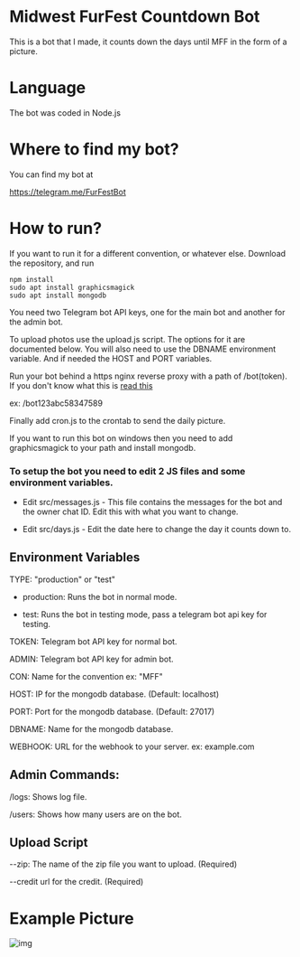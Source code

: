 # Midwest FurFest Countdown Bot
This is a bot that I made, it counts down the days until MFF in the form of a picture.

# Language
The bot was coded in Node.js

# Where to find my bot?
You can find my bot at

https://telegram.me/FurFestBot

# How to run?

If you want to run it for a different convention, or whatever else. Download the repository, and run
```
npm install
sudo apt install graphicsmagick
sudo apt install mongodb
```

You need two Telegram bot API keys, one for the main bot and another for the admin bot.

To upload photos use the upload.js script. The options for it are documented below. You will also need to use the DBNAME environment variable. And if needed the HOST and PORT variables.

Run your bot behind a https nginx reverse proxy with a path of /bot(token). If you don't know what this is [read this](https://www.nginx.com/resources/admin-guide/reverse-proxy/)

ex: /bot123abc58347589

Finally add cron.js to the crontab to send the daily picture.

If you want to run this bot on windows then you need to add graphicsmagick to your path and install mongodb.

### To setup the bot you need to edit 2 JS files and some environment variables.

* Edit src/messages.js - This file contains the messages for the bot and the owner chat ID. Edit this with what you want to change.

* Edit src/days.js - Edit the date here to change the day it counts down to.

## Environment Variables

TYPE: "production" or "test"

* production: Runs the bot in normal mode.

* test: Runs the bot in testing mode, pass a telegram bot api key for testing.

TOKEN: Telegram bot API key for normal bot.

ADMIN: Telegram bot API key for admin bot.

CON: Name for the convention ex: "MFF"

HOST: IP for the mongodb database. (Default: localhost)

PORT: Port for the mongodb database. (Default: 27017)

DBNAME: Name for the mongodb database.

WEBHOOK: URL for the webhook to your server. ex: example.com


## Admin Commands:

/logs: Shows log file.

/users: Shows how many users are on the bot.

## Upload Script

--zip: The name of the zip file you want to upload. (Required)

--credit url for the credit. (Required)


# Example Picture

![img](https://image.ibb.co/gUan7R/photo_2018_01_09_15_58_11.jpg)
